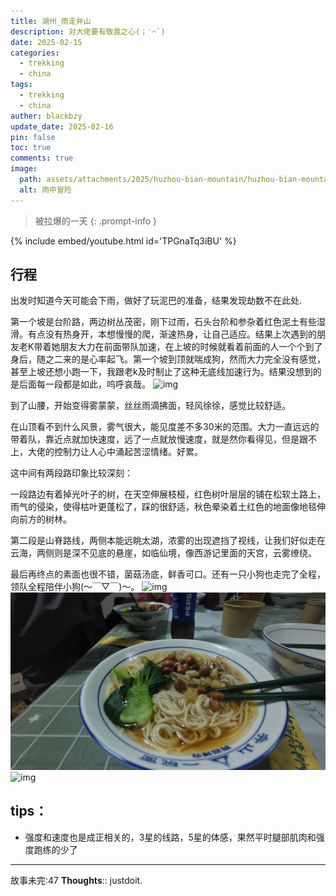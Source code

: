 ```yaml
---
title: 湖州_雨走弁山
description: 对大佬要有敬畏之心(；′⌒`)
date: 2025-02-15
categories:
  - trekking
  - china
tags:
  - trekking
  - china
auther: blackbzy
update_date: 2025-02-16
pin: false
toc: true
comments: true
image:
  path: assets/attachments/2025/huzhou-bian-mountain/huzhou-bian-mountain01.jpg
  alt: 雨中冒险
---
```


> 被拉爆的一天
{: .prompt-info }

{% include embed/youtube.html id='TPGnaTq3iBU' %}
## 行程
出发时知道今天可能会下雨，做好了玩泥巴的准备，结果发现劫数不在此处.

第一个坡是台阶路，两边树丛茂密，刚下过雨，石头台阶和参杂着红色泥土有些湿滑。有点没有热身开，本想慢慢的爬，渐速热身，让自己适应。结果上次遇到的朋友老K带着她朋友大力在前面带队加速，在上坡的时候就看着前面的人一个个到了身后，随之二来的是心率起飞。第一个坡到顶就喘成狗，然而大力完全没有感觉，甚至上坡还想小跑一下，我跟老k及时制止了这种无底线加速行为。结果没想到的是后面每一段都是如此，呜呼哀哉。
![img](assets/attachments/2025/huzhou-bian-mountain/huzhou-bian-mountain02.jpg)

到了山腰，开始变得雾蒙蒙，丝丝雨滴拂面，轻风徐徐，感觉比较舒适。

在山顶看不到什么风景，雾气很大，能见度差不多30米的范围。大力一直远远的带着队，靠近点就加快速度，远了一点就放慢速度，就是然你看得见，但是跟不上，大佬的控制力让人心中涌起苦涩情绪。好累。

这中间有两段路印象比较深刻：

一段路边有着掉光叶子的树，在天空伸展枝桠，红色树叶层层的铺在松软土路上，雨气的侵染，使得枯叶更蓬松了，踩的很舒适，秋色晕染着土红色的地面像地毯伸向前方的树林。

第二段是山脊路线，两侧本能远眺太湖，浓雾的出现遮挡了视线，让我们好似走在云海，两侧则是深不见底的悬崖，如临仙境，像西游记里面的天宫，云雾缭绕。

最后再终点的素面也很不错，菌菇汤底，鲜香可口。还有一只小狗也走完了全程，领队全程陪伴小狗(～￣▽￣)～。
![img](assets/attachments/2025/huzhou-bian-mountain/huzhou-bian-mountain03.jpg)
![img](assets/attachments/2025/huzhou-bian-mountain/huzhou-bian-mountain04.jpg)
![img](assets/attachments/2025/huzhou-bian-mountain/huzhou-bian-mountain05.jpg)

## tips：
- 强度和速度也是成正相关的，3星的线路，5星的体感，果然平时腿部肌肉和强度跑练的少了

---
故事未完:47
**Thoughts**:: justdoit.
